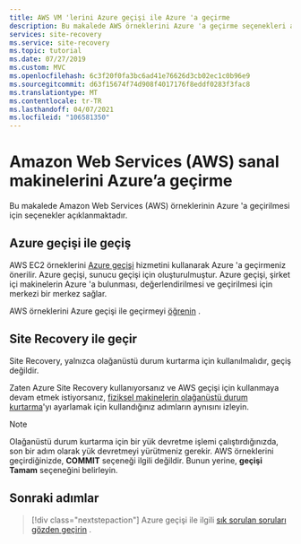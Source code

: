 ```yaml
---
title: AWS VM 'lerini Azure geçişi ile Azure 'a geçirme
description: Bu makalede AWS örneklerini Azure 'a geçirme seçenekleri açıklanmakta ve Azure geçişi önerilmektedir.
services: site-recovery
ms.service: site-recovery
ms.topic: tutorial
ms.date: 07/27/2019
ms.custom: MVC
ms.openlocfilehash: 6c3f20f0fa3bc6ad41e76626d3cb02ec1c0b96e9
ms.sourcegitcommit: d63f15674f74d908f4017176f8eddf0283f3fac8
ms.translationtype: MT
ms.contentlocale: tr-TR
ms.lasthandoff: 04/07/2021
ms.locfileid: "106581350"
---
```

# <a name="migrate-amazon-web-services-aws-vms-to-azure"></a>Amazon Web Services (AWS) sanal makinelerini Azure’a geçirme

Bu makalede Amazon Web Services (AWS) örneklerinin Azure 'a geçirilmesi için seçenekler açıklanmaktadır.

## <a name="migrate-with-azure-migrate"></a>Azure geçişi ile geçiş

AWS EC2 örneklerini [Azure geçişi](../migrate/migrate-services-overview.md) hizmetini kullanarak Azure 'a geçirmeniz önerilir. Azure geçişi, sunucu geçişi için oluşturulmuştur. Azure geçişi, şirket içi makinelerin Azure 'a bulunması, değerlendirilmesi ve geçirilmesi için merkezi bir merkez sağlar.

AWS örneklerini Azure geçişi ile geçirmeyi [öğrenin](../migrate/tutorial-migrate-aws-virtual-machines.md) . 


## <a name="migrate-with-site-recovery"></a>Site Recovery ile geçir

Site Recovery, yalnızca olağanüstü durum kurtarma için kullanılmalıdır, geçiş değildir.

Zaten Azure Site Recovery kullanıyorsanız ve AWS geçişi için kullanmaya devam etmek istiyorsanız, [fiziksel makinelerin olağanüstü durum kurtarma](physical-azure-disaster-recovery.md)'yı ayarlamak için kullandığınız adımların aynısını izleyin.


> [!NOTE]
> Olağanüstü durum kurtarma için bir yük devretme işlemi çalıştırdığınızda, son bir adım olarak yük devretmeyi yürütmeniz gerekir. AWS örneklerini geçirdiğinizde, **COMMIT** seçeneği ilgili değildir. Bunun yerine, **geçişi Tamam** seçeneğini belirleyin. 

## <a name="next-steps"></a>Sonraki adımlar

> [!div class="nextstepaction"]
> Azure geçişi ile ilgili [sık sorulan soruları gözden geçirin](../migrate/resources-faq.md) .
